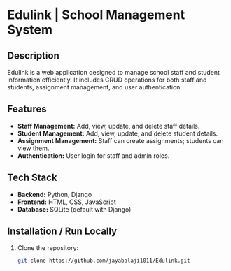 # Edulink | School Management System

## Description
Edulink is a web application designed to manage school staff and student information efficiently. It includes CRUD operations for both staff and students, assignment management, and user authentication.

## Features
- **Staff Management:** Add, view, update, and delete staff details.  
- **Student Management:** Add, view, update, and delete student details.  
- **Assignment Management:** Staff can create assignments; students can view them.  
- **Authentication:** User login for staff and admin roles.

## Tech Stack
- **Backend:** Python, Django  
- **Frontend:** HTML, CSS, JavaScript  
- **Database:** SQLite (default with Django)  

## Installation / Run Locally
1. Clone the repository:  
   ```bash
   git clone https://github.com/jayabalaji1011/Edulink.git
